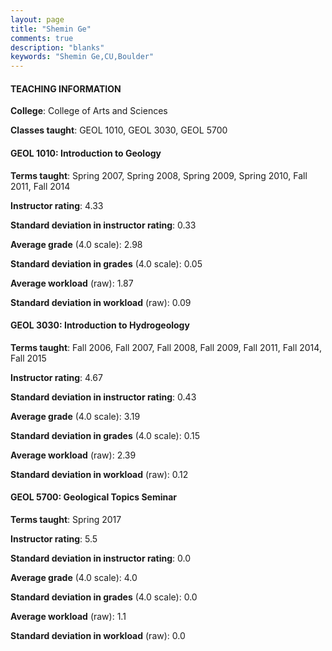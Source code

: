 ```yaml
---
layout: page
title: "Shemin Ge" 
comments: true
description: "blanks"
keywords: "Shemin Ge,CU,Boulder"
---
```

<head>
<script src="https://ajax.googleapis.com/ajax/libs/jquery/2.1.3/jquery.min.js"></script>
<script src="https://dl.dropboxusercontent.com/s/pc42nxpaw1ea4o9/highcharts.js?dl=0"></script>
<!-- <script src="../assets/js/highcharts.js"></script> -->
<style type="text/css">@font-face {
	font-family: "Bebas Neue";
	src: url(https://www.filehosting.org/file/details/544349/BebasNeue Regular.otf) format("opentype");
	}
	h1.Bebas { 
		font-family: "Bebas Neue", Verdana, Tahoma;
	}
</style>
</head>
	   
#### TEACHING INFORMATION

**College**: College of Arts and Sciences

**Classes taught**: GEOL 1010, GEOL 3030, GEOL 5700

#### GEOL 1010: Introduction to Geology

**Terms taught**: Spring 2007, Spring 2008, Spring 2009, Spring 2010, Fall 2011, Fall 2014

**Instructor rating**: 4.33

**Standard deviation in instructor rating**: 0.33

**Average grade** (4.0 scale): 2.98

**Standard deviation in grades** (4.0 scale): 0.05

**Average workload** (raw): 1.87

**Standard deviation in workload** (raw): 0.09

#### GEOL 3030: Introduction to Hydrogeology

**Terms taught**: Fall 2006, Fall 2007, Fall 2008, Fall 2009, Fall 2011, Fall 2014, Fall 2015

**Instructor rating**: 4.67

**Standard deviation in instructor rating**: 0.43

**Average grade** (4.0 scale): 3.19

**Standard deviation in grades** (4.0 scale): 0.15

**Average workload** (raw): 2.39

**Standard deviation in workload** (raw): 0.12

#### GEOL 5700: Geological Topics Seminar

**Terms taught**: Spring 2017

**Instructor rating**: 5.5

**Standard deviation in instructor rating**: 0.0

**Average grade** (4.0 scale): 4.0

**Standard deviation in grades** (4.0 scale): 0.0

**Average workload** (raw): 1.1

**Standard deviation in workload** (raw): 0.0

